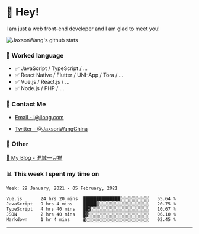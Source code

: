 # 👋 Hey!

I am just a web front-end developer and I am glad to meet you!

![JaxsonWang's github stats](https://github-readme-stats.vercel.app/api?username=JaxsonWang&&show_icons=true&&title_color=1abc9c&&icon_color=1abc9c)


### 📝 Worked language

- ✅ JavaScript / TypeScript / ...
- ✅ React Native / Flutter / UNI-App / Tora / ...
- ✅ Vue.js / React.js / ...
- ✅ Node.js / PHP / ...

### 📮 Contact Me

- [Email - i@iiong.com](mailto:i@iiong.com)

- [Twitter - @JaxsonWangChina](https://twitter.com/JaxsonWangChina)

### 🤪 Other

[📌 My Blog - 淮城一只猫](https://iiong.com)

### 📊 This week I spent my time on

<!--START_SECTION:waka-->
```text
Week: 29 January, 2021 - 05 February, 2021

Vue.js       24 hrs 20 mins  ██████████████░░░░░░░░░░░   55.64 % 
JavaScript   9 hrs 4 mins    █████▒░░░░░░░░░░░░░░░░░░░   20.75 % 
TypeScript   4 hrs 40 mins   ██▓░░░░░░░░░░░░░░░░░░░░░░   10.67 % 
JSON         2 hrs 40 mins   █▓░░░░░░░░░░░░░░░░░░░░░░░   06.10 % 
Markdown     1 hr 4 mins     ▓░░░░░░░░░░░░░░░░░░░░░░░░   02.45 % 
```
<!--END_SECTION:waka-->

---
